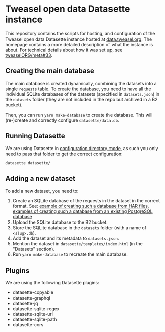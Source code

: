# Tweasel open data Datasette instance

This repository contains the scripts for hosting, and configuration of the Tweasel open data Datasette instance hosted at [data.tweasel.org](https://data.tweasel.org). The homepage contains a more detailed description of what the instance is about. For technical details about how it was set up, see [tweaselORG/meta#33](https://github.com/tweaselORG/meta/issues/33).

## Creating the main database

The main database is created dynamically, combining the datasets into a single `requests` table. To create the database, you need to have all the individual SQLite databases of the datasets (specified in `datasets.json`) in the `datasets` folder (they are not included in the repo but archived in a B2 bucket).

Then, you can run `yarn make-database` to create the database. This will (re-)create and correctly configure `datasette/data.db`.

## Running Datasette

We are using Datasette in [configuration directory mode](https://docs.datasette.io/en/stable/settings.html#configuration-directory-mode), as such you only need to pass that folder to get the correct configuration:

```sh
datasette datasette/
```

## Adding a new dataset

To add a new dataset, you need to:

1. Create an SQLite database of the requests in the dataset in the correct format. See: [example of creating such a database from HAR files](https://github.com/tweaselORG/experiments/blob/main/monkey-july-2023/export-to-db.ts), [examples of creating such a database from an existing PostgreSQL database](https://github.com/tweaselORG/meta/issues/33)
2. Upload the SQLite database to the B2 bucket.
3. Store the SQLite database in the `datasets` folder (with a name of `<slug>.db`).
4. Add the dataset and its metadata to `datasets.json`.
5. Mention the dataset in `datasette/templates/index.html` (in the "Datasets" section).
6. Run `yarn make-database` to recreate the main database.

## Plugins

We are using the following Datasette plugins:

* datasette-copyable
* datasette-graphql
* datasette-jq
* datasette-sqlite-regex
* datasette-sqlite-url
* datasette-sqlite-path
* datasette-cors

